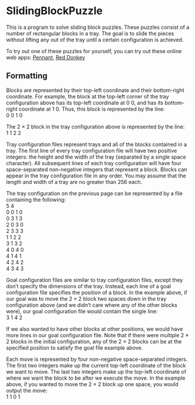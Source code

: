 # SlidingBlockPuzzle
This is a program to solve sliding block puzzles. These puzzles consist of a number of rectangular blocks in a tray. The goal is to slide the pieces without lifting any out of the tray until a certain configuration is achieved.

To try out one of these puzzles for yourself, you can try out these online web apps: [Pennant](https://www.bsswebsite.me.uk/Puzzlewebsite/Pennantpuzzle/Pennantpuzzle.htm), [Red Donkey](https://www.bsswebsite.me.uk/Puzzlewebsite/Reddonkeypuzzle/Reddonkeypuzzle.htm)

## Formatting
Blocks are represented by their top-left coordinate and their bottom-right coordinate. For example, the block at the top-left corner of the tray configuration above has its top-left coordinate at 0 0, and has its bottom-right coordinate at 1 0. Thus, this block is represented by the line: \
0 0 1 0 

The 2 × 2 block in the tray configuration above is represented by the line:\
1 1 2 2 

Tray configuration files represent trays and all of the blocks contained in a tray. The first line of every tray configuration file will have two positive integers: the height and the width of the tray (separated by a single space character). All subsequent lines of each tray configuration will have four space-separated non-negative integers that represent a block. Blocks can appear in the tray configuration file in any order. You may assume that the length and width of a tray are no greater than 256 each.

The tray configuration on the previous page can be represented by a file containing the following: \
5 4 \
0 0 1 0 \
0 3 1 3 \
2 0 3 0 \
2 3 3 3 \
1 1 2 2 \
3 1 3 2 \
4 0 4 0 \
4 1 4 1 \
4 2 4 2 \
4 3 4 3 

Goal configuration files are similar to tray configuration files, except they don’t specify the dimensions of the tray. Instead, each line of a goal configuration file specifies the position of a block. In the example above, if our goal was to move the 2 × 2 block two spaces down in the tray configuration above (and we didn’t care where any of the other blocks were), our goal configuration file would contain the single line: \
3 1 4 2

If we also wanted to have other blocks at other positions, we would have more lines in our goal configuration file. Note that if there were multiple 2 × 2 blocks in the initial configuration, any of the 2 × 2 blocks can be at the specified position to satisfy the goal file example above.

Each move is represented by four non-negative space-separated integers. The first two integers make up the current top-left coordinate of the block we want to move. The last two integers make up the top-left coordinate of where we want the block to be after we execute the move. In the example above, if you wanted to move the 2 × 2 block up one space, you would output the move: \
1 1 0 1
